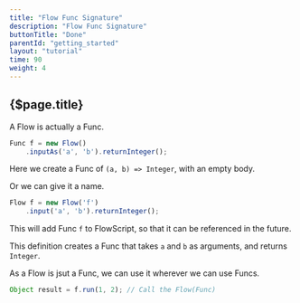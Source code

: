 ```yaml
---
title: "Flow Func Signature"
description: "Flow Func Signature"
buttonTitle: "Done"
parentId: "getting_started"
layout: "tutorial"
time: 90
weight: 4
---
```


## {$page.title}

A Flow is actually a Func.

```javascript
Func f = new Flow()
    .inputAs('a', 'b').returnInteger();
```

Here we create a Func of `(a, b) => Integer`, with an empty body.

Or we can give it a name.

```javascript
Flow f = new Flow('f')
    .input('a', 'b').returnInteger();
```

This will add Func `f` to FlowScript, so that it can be referenced in the future.

This definition creates a Func that takes `a` and `b` as arguments, and returns `Integer`.

As a Flow is jsut a Func, we can use it wherever we can use Funcs.

```javascript
Object result = f.run(1, 2); // Call the Flow(Func)
```
